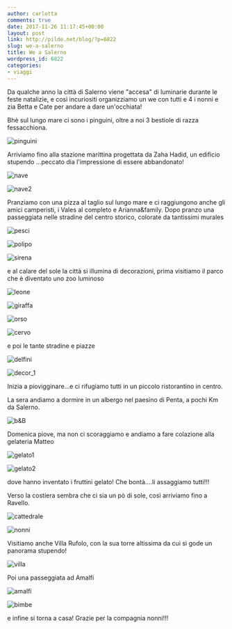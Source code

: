 ```yaml
---
author: carlotta
comments: true
date: 2017-11-26 11:17:45+00:00
layout: post
link: http://pilde.net/blog/?p=6822
slug: we-a-salerno
title: We a Salerno
wordpress_id: 6822
categories:
- viaggi
---
```


Da qualche anno la città di Salerno viene "accesa" di luminarie durante le feste natalizie, e così incuriositi organizziamo un we con tutti e 4 i nonni e zia Betta e Cate per andare a dare un'occhiata!

Bhè sul lungo mare ci sono i pinguini, oltre a noi 3 bestiole di razza fessacchiona.

![pinguini](http://pilde.net/blog/wp-content/uploads/2018/02/pinguini.png)


 Arriviamo fino alla stazione marittina progettata da Zaha Hadid, un edificio stupendo ...peccato dia l'impressione di essere abbandonato!

![nave](http://pilde.net/blog/wp-content/uploads/2018/02/nave.png)


 ![nave2](http://pilde.net/blog/wp-content/uploads/2018/02/nave2.png)


Pranziamo con una pizza al taglio sul lungo mare e ci raggiungono anche gli amici camperisti, i Vales al completo e Arianna&family. Dopo pranzo una passeggiata nelle stradine del centro storico, colorate da tantissimi murales

![pesci](http://pilde.net/blog/wp-content/uploads/2018/02/pesci.png)


 ![polipo](http://pilde.net/blog/wp-content/uploads/2018/02/polipo.png)


 ![sirena](http://pilde.net/blog/wp-content/uploads/2018/02/sirena.png)


e al calare del sole la città si illumina di decorazioni, prima visitiamo il parco che è diventato uno zoo luminoso

![leone](http://pilde.net/blog/wp-content/uploads/2018/02/leone.png)


 ![giraffa](http://pilde.net/blog/wp-content/uploads/2018/02/giraffa.png)


 ![orso](http://pilde.net/blog/wp-content/uploads/2018/02/orso.jpg)


 ![cervo](http://pilde.net/blog/wp-content/uploads/2018/02/cervo.png)


e poi le tante stradine e piazze

![delfini](http://pilde.net/blog/wp-content/uploads/2018/02/delfini.jpg)


![decor_1](http://pilde.net/blog/wp-content/uploads/2018/02/decor_1.png)


Inizia a piovigginare...e ci rifugiamo tutti in un piccolo ristorantino in centro.

La sera andiamo a dormire in un albergo nel paesino di Penta, a pochi Km da Salerno.

![b&B](http://pilde.net/blog/wp-content/uploads/2017/11/bB.jpg)




Domenica piove, ma non ci scoraggiamo e andiamo a fare colazione alla gelateria Matteo

![gelato1](http://pilde.net/blog/wp-content/uploads/2018/02/gelato1.jpg)


 ![gelato2](http://pilde.net/blog/wp-content/uploads/2018/02/gelato2.jpg)


dove hanno inventato i fruttini gelato! Che bontà....li assaggiamo tutti!!!

Verso la costiera sembra che ci sia un pò di sole, così arriviamo fino a Ravello.

![cattedrale](http://pilde.net/blog/wp-content/uploads/2018/02/cattedrale.jpg)


 ![nonni](http://pilde.net/blog/wp-content/uploads/2018/02/nonni.jpg)




Visitiamo anche Villa Rufolo, con la sua torre altissima da cui si gode un panorama stupendo!

![villa](http://pilde.net/blog/wp-content/uploads/2018/02/villa.jpg)


Poi una passeggiata ad Amalfi

![amalfi](http://pilde.net/blog/wp-content/uploads/2018/02/amalfi.jpg)




![bimbe](http://pilde.net/blog/wp-content/uploads/2017/11/bimbe.jpg)




e infine si torna a casa! Grazie per la compagnia nonni!!!

